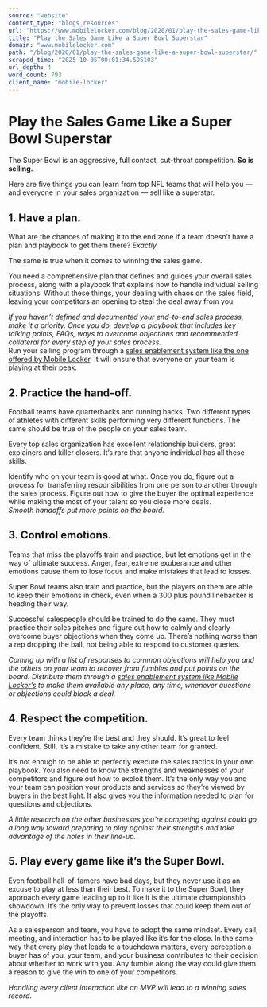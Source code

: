 ```yaml
---
source: "website"
content_type: "blogs_resources"
url: "https://www.mobilelocker.com/blog/2020/01/play-the-sales-game-like-a-super-bowl-superstar/"
title: "Play the Sales Game Like a Super Bowl Superstar"
domain: "www.mobilelocker.com"
path: "/blog/2020/01/play-the-sales-game-like-a-super-bowl-superstar/"
scraped_time: "2025-10-05T00:01:34.595103"
url_depth: 4
word_count: 793
client_name: "mobile-locker"
---
```


# Play the Sales Game Like a Super Bowl Superstar

The Super Bowl is an aggressive, full contact, cut-throat competition. **So is selling.**

Here are five things you can learn from top NFL teams that will help you — and everyone in your sales organization — sell like a superstar.

## 1. Have a plan.

What are the chances of making it to the end zone if a team doesn’t have a plan and playbook to get them there? _Exactly._

The same is true when it comes to winning the sales game.

You need a comprehensive plan that defines and guides your overall sales process, along with a playbook that explains how to handle individual selling situations. Without these things, your dealing with chaos on the sales field, leaving your competitors an opening to steal the deal away from you.

_If you haven’t defined and documented your end-to-end sales process, make it a priority. Once you do, develop a playbook that includes key talking points, FAQs, ways to overcome objections and recommended collateral for every step of your sales process._  
Run your selling program through a [sales enablement system like the one offered by Mobile Locker](https://www.mobilelocker.com/roles/sales/). It will ensure that everyone on your team is playing at their peak.

## 2. Practice the hand-off.

Football teams have quarterbacks and running backs. Two different types of athletes with different skills performing very different functions. The same should be true of the people on your sales team.

Every top sales organization has excellent relationship builders, great explainers and killer closers. It’s rare that anyone individual has all these skills.

Identify who on your team is good at what. Once you do, figure out a process for transferring responsibilities from one person to another through the sales process. Figure out how to give the buyer the optimal experience while making the most of your talent so you close more deals.  
_Smooth handoffs put more points on the board._

## 3. Control emotions.

Teams that miss the playoffs train and practice, but let emotions get in the way of ultimate success. Anger, fear, extreme exuberance and other emotions cause them to lose focus and make mistakes that lead to losses.

Super Bowl teams also train and practice, but the players on them are able to keep their emotions in check, even when a 300 plus pound linebacker is heading their way.

Successful salespeople should be trained to do the same. They must practice their sales pitches and figure out how to calmly and clearly overcome buyer objections when they come up. There’s nothing worse than a rep dropping the ball, not being able to respond to customer queries.

_Coming up with a list of responses to common objections will help you and the others on your team to recover from fumbles and put points on the board. Distribute them through a_ [_sales enablement system like Mobile Locker’s_](https://www.mobilelocker.com/roles/sales/) _to make them available any place, any time, whenever questions or objections could block a deal._

## 4. Respect the competition.

Every team thinks they’re the best and they should. It’s great to feel confident. Still, it’s a mistake to take any other team for granted.

It’s not enough to be able to perfectly execute the sales tactics in your own playbook. You also need to know the strengths and weaknesses of your competitors and figure out how to exploit them. It’s the only way you and your team can position your products and services so they’re viewed by buyers in the best light. It also gives you the information needed to plan for questions and objections.

_A little research on the other businesses you’re competing against could go a long way toward preparing to play against their strengths and take advantage of the holes in their line-up._

## 5. Play every game like it’s the Super Bowl.

Even football hall-of-famers have bad days, but they never use it as an excuse to play at less than their best. To make it to the Super Bowl, they approach every game leading up to it like it is the ultimate championship showdown. It’s the only way to prevent losses that could keep them out of the playoffs.

As a salesperson and team, you have to adopt the same mindset. Every call, meeting, and interaction has to be played like it’s for the close. In the same way that every play that leads to a touchdown matters, every perception a buyer has of you, your team, and your business contributes to their decision about whether to work with you. Any fumble along the way could give them a reason to give the win to one of your competitors.

_Handling every client interaction like an MVP will lead to a winning sales record._